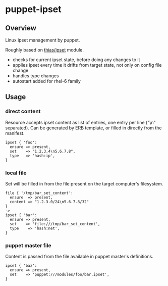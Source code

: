 # puppet-ipset

## Overview

Linux ipset management by puppet.

Roughly based on [thias/ipset](https://github.com/thias/puppet-ipset) module.
* checks for current ipset state, before doing any changes to it
* applies ipset every time it drifts from target state, not only on config file change
* handles type changes
* autostart added for rhel-6 family

## Usage

### direct content

Resource accepts ipset content as list of entries, one entry per line ("\n" separated).
Can be generated by ERB template, or filled in directly from the manifest.

    ipset { 'foo':
      ensure => present,
      set    => "1.2.3.4\n5.6.7.8",
      type   => 'hash:ip',
    }

### local file

Set will be filled in from the file present on the target computer's filesystem.

    file { '/tmp/bar_set_content':
      ensure  => present,
      content => "1.2.3.0/24\n5.6.7.8/32"
    }
    ->
    ipset { 'bar':
      ensure => present,
      set    => 'file:///tmp/bar_set_content',
      type    => 'hash:net',
    }

### puppet master file

Content is passed from the file available in puppet master's definitions.

    ipset { 'baz':
      ensure => present,
      set    => 'puppet:///modules/foo/bar.ipset',
    }
